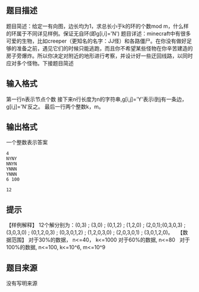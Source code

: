 


## 题目描述
题目简述：给定一有向图，边长均为1，求总长小于k的环的个数mod m，什么样的环属于不同详见样例。保证无自环(即g[i,i]='N')
题目详述：minecraft中有很多可爱的生物，比如creeper（更知名的名字：JJ怪）和各路僵尸。在你没有做好足够的准备之前，遇见它们的时候只能逃跑，而且你不希望某些怪物在你辛苦建造的房子旁爆炸。所以你决定对附近的地形进行考察，并设计好一些迂回线路，以同时应对多个怪物。下接题目简述
## 输入格式
第一行n表示节点个数
接下来n行长度为n的字符串,g[i,j]='Y'表示i到j有一条边，g[i,j]='N'反之。
最后一行两个整数k，m。
## 输出格式
一个整数表示答案

```input1
4
NYNY
NNYN
YNNN
YNNN
6 100 

```

```output1
12 
```

## 提示
【样例解释】
12个解分别为：(0,3) ; (3,0) ; (0,1,2) ; (1,2,0) ; (2,0,1);(0,3,0,3) ; (3,0,3,0) ; (0,1,2,0,3) ; (0,3,0,1,2) ; (1,2,0,3,0) ; (2,0,3,0,1) ; (3,0,1,2,0)。 
 
【数据范围】
对于30%的数据， n<=40， k<=1000
对于60%的数据, n<=80   
对于100%的数据, n<=100, k<=10^6, m<=10^9
## 题目来源
没有写明来源


